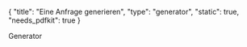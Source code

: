 {
    "title": "Eine Anfrage generieren",
    "type": "generator",
    "static": true,
    "needs_pdfkit": true
}
 
Generator
